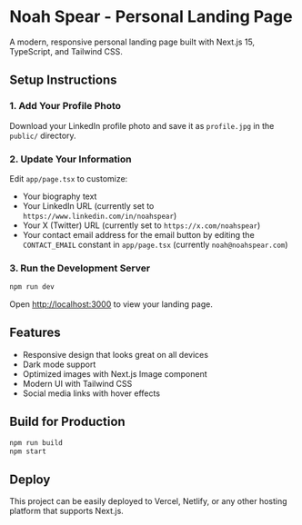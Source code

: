 # Noah Spear - Personal Landing Page

A modern, responsive personal landing page built with Next.js 15, TypeScript, and Tailwind CSS.

## Setup Instructions

### 1. Add Your Profile Photo

Download your LinkedIn profile photo and save it as `profile.jpg` in the `public/` directory.

### 2. Update Your Information

Edit `app/page.tsx` to customize:
- Your biography text
- Your LinkedIn URL (currently set to `https://www.linkedin.com/in/noahspear`)
- Your X (Twitter) URL (currently set to `https://x.com/noahspear`)
- Your contact email address for the email button by editing the `CONTACT_EMAIL` constant in `app/page.tsx` (currently `noah@noahspear.com`)

### 3. Run the Development Server

```bash
npm run dev
```

Open [http://localhost:3000](http://localhost:3000) to view your landing page.

## Features

- Responsive design that looks great on all devices
- Dark mode support
- Optimized images with Next.js Image component
- Modern UI with Tailwind CSS
- Social media links with hover effects

## Build for Production

```bash
npm run build
npm start
```

## Deploy

This project can be easily deployed to Vercel, Netlify, or any other hosting platform that supports Next.js.
